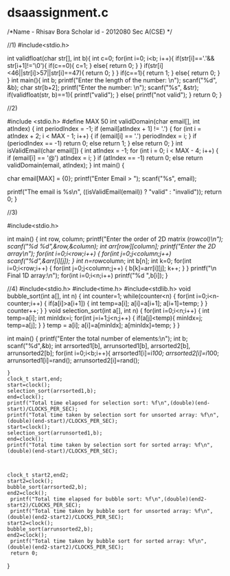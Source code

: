 # dsaassignment.c
/*Name - Rhisav Bora
Scholar id - 2012080
Sec A(CSE)
*/

//1)
#include<stdio.h>

int validfloat(char str[], int b){
    int c=0;
    for(int i=0; i<b; i++){
        if(str[i]=='.'&& str[i+1]!='\0'){
            if(c==0){
                c=1;
            }
            else{
                return 0;
            }
        }
        if(str[i]<46||str[i]>57||str[i]==47){
            return 0;
        }
    }
    if(c==1){
        return 1;
    }
    else{
        return 0;
    }
}
int main(){
    int b;
    printf("Enter the length of the number: \n");
    scanf("%d", &b);
    char str[b+2];
    printf("Enter the number: \n");
    scanf("%s", &str);
    if(validfloat(str, b)==1){
        printf("valid");
    }
    else{
        printf("not valid");
    }
    return 0;
}

//2)

#include <stdio.h>
#define MAX 50
int validDomain(char email[], int atIndex)
{
  int periodIndex = -1;
  if (email[atIndex + 1] != '.')
  {
    for (int i = atIndex + 2; i < MAX - 1; i++)
    {
      if (email[i] == '.')
        periodIndex = i;
    }
    if (periodIndex == -1)
      return 0;
    else
      return 1;
  }
  else
    return 0;
}
int isValidEmail(char email[])
{
  int atIndex = -1;
  for (int i = 0; i < MAX - 4; i++)
  {
    if (email[i] == '@')
      atIndex = i;
  }
  if (atIndex == -1)
    return 0;
  else
    return validDomain(email, atIndex);
}
int main()
{

  char email[MAX] = {0};
  printf("Enter Email > ");
  scanf("%s", email);

  printf("The email is %s\n", ((isValidEmail(email)) ? "valid" : "invalid"));
  return 0;
}

//3)

#include<stdio.h>

int main()
{
    int row, column;
    printf("Enter the order of 2D matrix (row*col)\n");
    scanf("%d %d",&row,&column);
    int arr[row][column];
    printf("Enter the 2D array\n");
    for(int i=0;i<row;i++)
    {
        for(int j=0;j<column;j++)
            scanf("%d",&arr[i][j]);
    }
    int n=row*column;
    int b[n];
    int k=0;
    for(int i=0;i<row;i++)
    {
        for(int j=0;j<column;j++)
        {
            b[k]=arr[i][j];
            k++;
        }
    }
    printf("\n Final 1D array:\n");
    for(int i=0;i<n;i++)
        printf("%d ",b[i]);
}

//4)
#include<stdio.h>
#include<time.h>
#include<stdlib.h>
void bubble_sort(int a[], int n)
{
    int counter=1;
    while(counter<n)
    {
        for(int i=0;i<n-counter;i++)
        {
            if(a[i]>a[i+1])
            {
                int temp=a[i];
                a[i]=a[i+1];
                a[i+1]=temp;
            }
        }
        counter++;
    }
}
void selection_sort(int a[], int n)
{
    for(int i=0;i<n;i++)
    {
        int temp=a[i];
        int minIdx=i;
        for(int j=i+1;j<n;j++)
        {
            if(a[j]<temp){
                minIdx=j;
                temp=a[j];
            }
        }
        temp = a[i];
        a[i]=a[minIdx];
        a[minIdx]=temp;
    }
}

int main()
{
    printf("Enter the total number of elements:\n");
    int b;
    scanf("%d",&b);
    int arrsorted1[b], arrunsorted1[b], arrsorted2[b], arrunsorted2[b];
    for(int i=0;i<b;i++){
        arrsorted1[i]=i*100;
        arrsorted2[i]=i*100;
        arrunsorted1[i]=rand();
        arrunsorted2[i]=rand();
        
    }
    clock_t start,end;
    start=clock();
    selection_sort(arrsorted1,b);
    end=clock();
    printf("Total time elapsed for selection sort: %f\n",(double)(end-start)/CLOCKS_PER_SEC);
    printf("Total time taken by selection sort for unsorted array: %f\n",(double)(end-start)/CLOCKS_PER_SEC);
    start=clock();
    selection_sort(arrunsorted1,b);
    end=clock();
    printf("Total time taken by selection sort for sorted array: %f\n",(double)(end-start)/CLOCKS_PER_SEC);



    clock_t start2,end2;
    start2=clock();
    bubble_sort(arrsorted2,b);
    end2=clock();
     printf("Total time elapsed for bubble sort: %f\n",(double)(end2-start2)/CLOCKS_PER_SEC);
     printf("Total time taken by bubble sort for unsorted array: %f\n",(double)(end2-start2)/CLOCKS_PER_SEC);
    start2=clock();
    bubble_sort(arrunsorted2,b);
    end2=clock();
     printf("Total time taken by bubble sort for sorted array: %f\n",(double)(end2-start2)/CLOCKS_PER_SEC);
     return 0;
}
